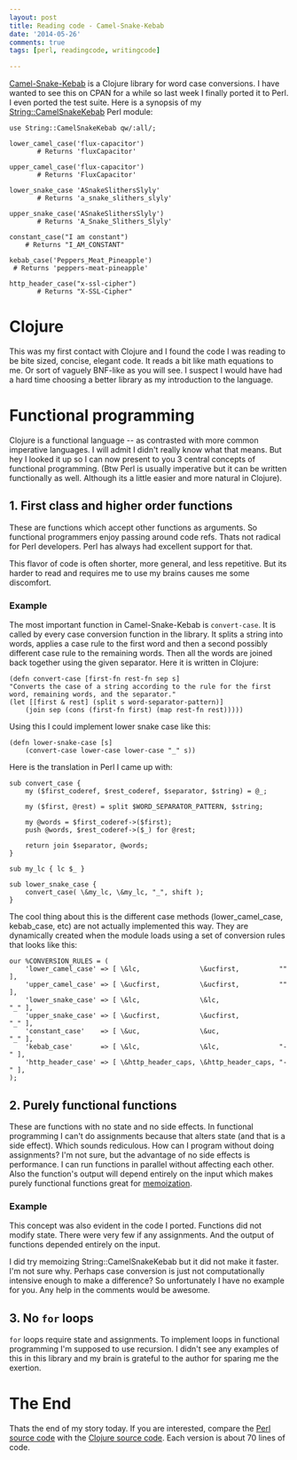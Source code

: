 ```yaml
---
layout: post
title: Reading code - Camel-Snake-Kebab
date: '2014-05-26'
comments: true
tags: [perl, readingcode, writingcode]

---
```


[Camel-Snake-Kebab](https://github.com/qerub/camel-snake-kebab) is a Clojure
library for word case conversions.  I have wanted to see this on CPAN for a
while so last week I finally ported it to Perl.  I even ported the test suite.
Here is a synopsis of my 
[String::CamelSnakeKebab](https://metacpan.org/pod/String::CamelSnakeKebab) Perl module:

    use String::CamelSnakeKebab qw/:all/;

    lower_camel_case('flux-capacitor')
           # Returns 'fluxCapacitor'

    upper_camel_case('flux-capacitor')
           # Returns 'FluxCapacitor'

    lower_snake_case 'ASnakeSlithersSlyly'    
           # Returns 'a_snake_slithers_slyly'

    upper_snake_case('ASnakeSlithersSlyly')
           # Returns 'A_Snake_Slithers_Slyly'

    constant_case("I am constant")
        # Returns "I_AM_CONSTANT"

    kebab_case('Peppers_Meat_Pineapple')
     # Returns 'peppers-meat-pineapple'

    http_header_case("x-ssl-cipher")
           # Returns "X-SSL-Cipher"

# Clojure

This was my first contact with Clojure and I found the code I was reading to be
bite sized, concise, elegant code.  It reads a bit like math equations to
me.  Or sort of vaguely BNF-like as you will see.  I suspect I would have had a
hard time choosing a better library as my introduction to the language.  

# Functional programming

Clojure is a functional language -- as contrasted with more common imperative
languages.  I will admit I didn't really know what that means.  But hey I
looked it up so I can now present to you 3 central concepts of functional
programming.  (Btw Perl is usually imperative but it can be written
functionally as well.  Although its a little easier and more natural in
Clojure).

## 1. First class and higher order functions

These are functions which accept other functions as arguments.  So functional
programmers enjoy passing around code refs.  Thats not radical for Perl
developers.  Perl has always had excellent support for that.  

This flavor of code is often shorter, more general, and less repetitive.
But its harder to read and requires me to use my brains causes me some
discomfort.

### Example 

The most important function in Camel-Snake-Kebab is `convert-case`.  It is
called by every case conversion function in the library.  It splits a string
into words, applies a case rule to the first word and then a second possibly
different case rule to the remaining words.  Then all the words are joined back
together using the given separator.  Here it is written in Clojure:

    (defn convert-case [first-fn rest-fn sep s]
    "Converts the case of a string according to the rule for the first
    word, remaining words, and the separator."
    (let [[first & rest] (split s word-separator-pattern)]
        (join sep (cons (first-fn first) (map rest-fn rest)))))

Using this I could implement lower snake case like this:

    (defn lower-snake-case [s]
        (convert-case lower-case lower-case "_" s))

Here is the translation in Perl I came up with:

    sub convert_case {
        my ($first_coderef, $rest_coderef, $separator, $string) = @_; 

        my ($first, @rest) = split $WORD_SEPARATOR_PATTERN, $string;

        my @words = $first_coderef->($first);
        push @words, $rest_coderef->($_) for @rest;

        return join $separator, @words;
    }

    sub my_lc { lc $_ }

    sub lower_snake_case {
        convert_case( \&my_lc, \&my_lc, "_", shift );
    }

The cool thing about this is the different case methods (lower_camel_case,
kebab_case, etc) are not actually implemented this way.  They are dynamically
created when the module loads using a set of conversion rules that looks like
this:

    our %CONVERSION_RULES = (
        'lower_camel_case' => [ \&lc,               \&ucfirst,          ""  ],
        'upper_camel_case' => [ \&ucfirst,          \&ucfirst,          ""  ],
        'lower_snake_case' => [ \&lc,               \&lc,               "_" ],
        'upper_snake_case' => [ \&ucfirst,          \&ucfirst,          "_" ],
        'constant_case'    => [ \&uc,               \&uc,               "_" ],
        'kebab_case'       => [ \&lc,               \&lc,               "-" ],
        'http_header_case' => [ \&http_header_caps, \&http_header_caps, "-" ],
    );


## 2. Purely functional functions

These are functions with no state and no side effects.  In functional
programming I can't do assignments because that alters state (and that is a
side effect).  Which sounds rediculous.  How can I program without doing
assignments?  I'm not sure, but the advantage of no side effects is
performance.  I can run functions in parallel without affecting each other.
Also the function's output will depend entirely on the input which makes purely
functional functions great for [memoization](https://metacpan.org/pod/Memoize).

### Example

This concept was also evident in the code I ported.  Functions did not modify
state.  There were very few if any assignments.  And the output of functions
depended entirely on the input.

I did try memoizing String::CamelSnakeKebab but it did not make it faster.  I'm
not sure why.  Perhaps case conversion is just not computationally intensive
enough to make a difference?  So unfortunately I have no example for you.  Any
help in the comments would be awesome.  

## 3. No `for` loops

`for` loops require state and assignments.  To implement loops in functional
programming I'm supposed to use recursion.  I didn't see any examples of this
in this library and my brain is grateful to the author for sparing me the
exertion.

# The End

Thats the end of my story today.  If you are interested, compare the
[Perl source code](https://github.com/kablamo/perl-string-camelsnakekebab/blob/master/lib/String/CamelSnakeKebab.pm)
with the
[Clojure source code](https://github.com/qerub/camel-snake-kebab/blob/stable/src/camel_snake_kebab.clj).
Each version is about 70 lines of code.
